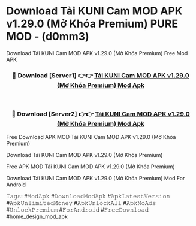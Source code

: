# Download Tải KUNI Cam MOD APK v1.29.0 (Mở Khóa Premium) PURE MOD - (d0mm3)
Download Tải KUNI Cam MOD APK v1.29.0 (Mở Khóa Premium) Free Mod APK

<div align="center">
<h3>🔴 Download [Server1] 👉👉 <a href="https://apk-comot.site?title=Tải_KUNI_Cam_MOD_APK_v1.29.0_(Mở_Khóa_Premium)">Tải KUNI Cam MOD APK v1.29.0 (Mở Khóa Premium) Mod Apk</a></h3><br>

<h3>🔴 Download [Server2] 👉👉 <a href="https://apk-comot.site?title=Tải_KUNI_Cam_MOD_APK_v1.29.0_(Mở_Khóa_Premium)">Tải KUNI Cam MOD APK v1.29.0 (Mở Khóa Premium) Mod Apk</a></h3>
</div>


Free Download APK MOD Tải KUNI Cam MOD APK v1.29.0 (Mở Khóa Premium)

Download Tải KUNI Cam MOD APK v1.29.0 (Mở Khóa Premium) 

Free APK MOD Tải KUNI Cam MOD APK v1.29.0 (Mở Khóa Premium) 

Download Tải KUNI Cam MOD APK v1.29.0 (Mở Khóa Premium) Mod For Android

𝚃𝚊𝚐𝚜: #𝙼𝚘𝚍𝙰𝚙𝚔 #𝙳𝚘𝚠𝚗𝚕𝚘𝚊𝚍𝙼𝚘𝚍𝙰𝚙𝚔 #𝙰𝚙𝚔𝙻𝚊𝚝𝚎𝚜𝚝𝚅𝚎𝚛𝚜𝚒𝚘𝚗 #𝙰𝚙𝚔𝚄𝚗𝚕𝚒𝚖𝚒𝚝𝚎𝚍𝙼𝚘𝚗𝚎𝚢 #𝙰𝚙𝚔𝚄𝚗𝚕𝚘𝚌𝚔𝙰𝚕𝚕 #𝙰𝚙𝚔𝙽𝚘𝙰𝚍𝚜 #𝚄𝚗𝚕𝚘𝚌𝚔𝙿𝚛𝚎𝚖𝚒𝚞𝚖 #𝙵𝚘𝚛𝙰𝚗𝚍𝚛𝚘𝚒𝚍 #𝙵𝚛𝚎𝚎𝙳𝚘𝚠𝚗𝚕𝚘𝚊𝚍 #home_design_mod_apk